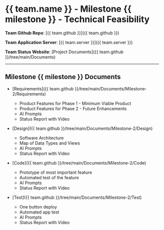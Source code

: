 # {{ team.name }} - Milestone {{ milestone }} - Technical Feasibility

**Team Github Repo**:  [{{ team.github }}]({{ team.github }})

**Team Application Server**:  [{{ team.server }}]({{ team.server }})

**Team Status Website**:  [Project Documents]({{ team.github }}/tree/main/Documents)

---

## Milestone {{ milestone }} Documents

* [Requirements]({{ team.github }}/tree/main/Documents/Milestone-2/Requirements) 
    * Product Features for Phase 1 - Minimum Viable Product
    * Product Features for Phase 2 - Future Enhancements
    * AI Prompts
    * Status Report with Video

* [Design]({{ team.github }}/tree/main/Documents/Milestone-2/Design)
    * Software Architecture
    * Map of Data Types and Views
    * AI Prompts
    * Status Report with Video

* [Code]({{ team.github }}/tree/main/Documents/Milestone-2/Code)
    * Prototype of most important feature
    * Automated test of the feature
    * AI Prompts
    * Status Report with Video

* [Test]({{ team.github }}/tree/main/Documents/Milestone-2/Test)
    * One button deploy
    * Automated app test
    * AI Prompts
    * Status Report with Video


